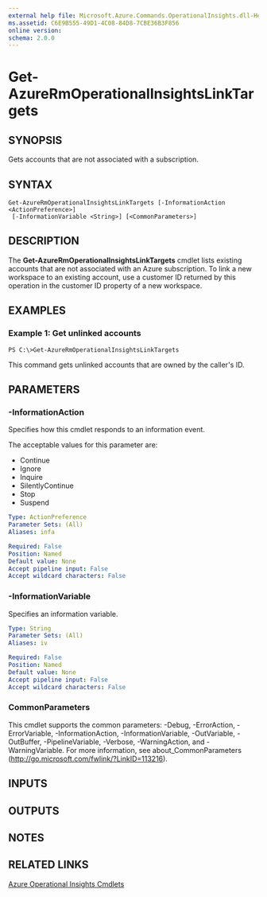 ```yaml
---
external help file: Microsoft.Azure.Commands.OperationalInsights.dll-Help.xml
ms.assetid: C6E9B555-49D1-4C08-84D8-7CBE36B3F856
online version: 
schema: 2.0.0
---
```


# Get-AzureRmOperationalInsightsLinkTargets

## SYNOPSIS
Gets accounts that are not associated with a subscription.

## SYNTAX

```
Get-AzureRmOperationalInsightsLinkTargets [-InformationAction <ActionPreference>]
 [-InformationVariable <String>] [<CommonParameters>]
```

## DESCRIPTION
The **Get-AzureRmOperationalInsightsLinkTargets** cmdlet lists existing accounts that are not associated with an Azure subscription.
To link a new workspace to an existing account, use a customer ID returned by this operation in the customer ID property of a new workspace.

## EXAMPLES

### Example 1: Get unlinked accounts
```
PS C:\>Get-AzureRmOperationalInsightsLinkTargets
```

This command gets unlinked accounts that are owned by the caller's ID.

## PARAMETERS

### -InformationAction
Specifies how this cmdlet responds to an information event.

The acceptable values for this parameter are:

- Continue
- Ignore
- Inquire
- SilentlyContinue
- Stop
- Suspend

```yaml
Type: ActionPreference
Parameter Sets: (All)
Aliases: infa

Required: False
Position: Named
Default value: None
Accept pipeline input: False
Accept wildcard characters: False
```

### -InformationVariable
Specifies an information variable.

```yaml
Type: String
Parameter Sets: (All)
Aliases: iv

Required: False
Position: Named
Default value: None
Accept pipeline input: False
Accept wildcard characters: False
```

### CommonParameters
This cmdlet supports the common parameters: -Debug, -ErrorAction, -ErrorVariable, -InformationAction, -InformationVariable, -OutVariable, -OutBuffer, -PipelineVariable, -Verbose, -WarningAction, and -WarningVariable. For more information, see about_CommonParameters (http://go.microsoft.com/fwlink/?LinkID=113216).

## INPUTS

## OUTPUTS

## NOTES

## RELATED LINKS

[Azure Operational Insights Cmdlets](./AzureRM.OperationalInsights.md)


